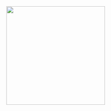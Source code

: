 <img align="center" style="width:260px" src="https://github.com/DevByEagle/pygo/blob/master/assets/logo.png" width="288px">
